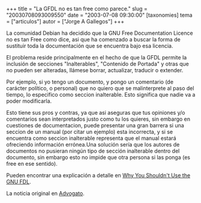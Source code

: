 +++
title = "La GFDL no es tan free como parece."
slug = "20030708093009550"
date = "2003-07-08 09:30:00"
[taxonomies]
tema = ["articulos"]
autor = ["Jorge A Gallegos"]
+++

La comunidad Debian ha decidido que la GNU Free Documentation Licence no
es tan Free como dice, asi que ha comenzado a buscar la forma de
sustituir toda la documentación que se encuentra bajo esa licencia.

<!-- more -->
El problema reside principalmente en el hecho de que la GFDL permite la
inclusión de secciones "Inalterables", "Contenido de Portada" y otras
que no pueden ser alteradas, llámese borrar, actualizar, traducir o
extender.  
  
Por ejemplo, si yo tengo un documento, y pongo un comentario (de
carácter político, o personal) que no quiero que se malinterprete al
paso del tiempo, lo especifico como seccion inalterable. Esto significa
que nadie va a poder modificarla.  
  
Esto tiene sus pros y contras, ya que asi aseguras que tus opiniones y/o
comentarios sean interpretados justo como tu los quieres, sin embargo en
cuestiones de documentacion, puede presentar una gran barrera si una
seccion de un manual (por citar un ejemplo) esta incorrecta, y si se
encuentra como seccion inalterable representa que el manual estará
ofreciendo información errónea.Una solución sería que los autores de
documentos no pusieran ningún tipo de sección inalterable dentro del
documento, sin embargo esto no impide que otra persona si las ponga (es
free en ese sentido).  
  
Pueden encontrar una explicación a detalle en [Why You Shouldn't Use the
GNU FDL](http://home.twcny.rr.com/nerode/neroden/fdl.html).  
  
La noticia original en
[Advogato](http://www.advogato.org/article/682.html).

